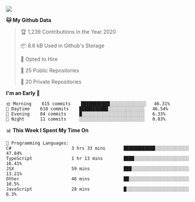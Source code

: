 <img src="https://github.com/jasonhughes94/jasonhughes94/blob/main/header.png?raw=true">

<!--START_SECTION:waka-->
**🐱 My Github Data** 

> 🏆 1,239 Contributions in the Year 2020
 > 
> 📦 8.6 kB Used in Github's Storage 
 > 
> 💼 Opted to Hire
 > 
> 📜 25 Public Repositories 
 > 
> 🔑 20 Private Repositories  
 > 
**I'm an Early 🐤** 

```text
🌞 Morning    615 commits    ███████████░░░░░░░░░░░░░░   46.31% 
🌆 Daytime    618 commits    ███████████░░░░░░░░░░░░░░   46.54% 
🌃 Evening    84 commits     █░░░░░░░░░░░░░░░░░░░░░░░░   6.33% 
🌙 Night      11 commits     ░░░░░░░░░░░░░░░░░░░░░░░░░   0.83%

```


📊 **This Week I Spent My Time On** 

```text
💬 Programming Languages: 
C#                       3 hrs 33 mins       ████████████░░░░░░░░░░░░░   47.84% 
TypeScript               1 hr 13 mins        ████░░░░░░░░░░░░░░░░░░░░░   16.41% 
JSX                      59 mins             ███░░░░░░░░░░░░░░░░░░░░░░   13.21% 
Other                    46 mins             ██░░░░░░░░░░░░░░░░░░░░░░░   10.5% 
JavaScript               28 mins             █░░░░░░░░░░░░░░░░░░░░░░░░   6.3%

```


<!--END_SECTION:waka-->
